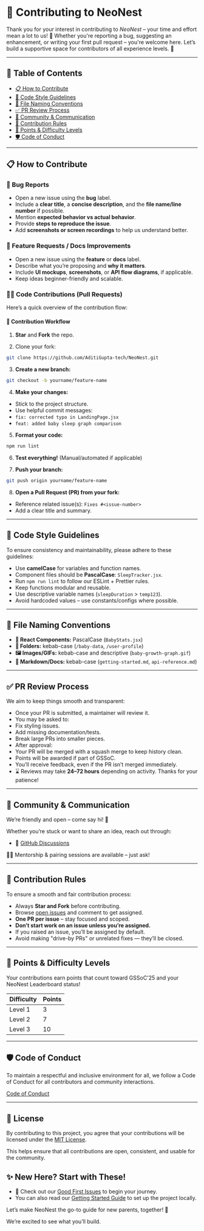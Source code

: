 # 🤝 Contributing to NeoNest

Thank you for your interest in contributing to *NeoNest* – your time and effort mean a lot to us! 💜 Whether you're reporting a bug, suggesting an enhancement, or writing your first pull request – you're welcome here. Let’s build a supportive space for contributors of all experience levels. 🚀

---

## 📌 Table of Contents

- [📋 How to Contribute](#-how-to-contribute)
- [🧠 Code Style Guidelines](#-code-style-guidelines)
- [📁 File Naming Conventions](#-file-naming-conventions)
- [✅ PR Review Process](#-pr-review-process)
- [💬 Community & Communication](#-community--communication)
- [📝 Contribution Rules](#-contribution-rules)
- [🎯 Points & Difficulty Levels](#-points--difficulty-levels)
- [🛡 Code of Conduct](#-code-of-conduct)

---

## 📋 How to Contribute

### 🐞 Bug Reports

- Open a new issue using the **bug** label.
- Include a **clear title**, a **concise description**, and the **file name/line number** if possible.
- Mention **expected behavior vs actual behavior**.
- Provide **steps to reproduce the issue**.
- Add **screenshots or screen recordings** to help us understand better.

### 🌟 Feature Requests / Docs Improvements

- Open a new issue using the **feature** or **docs** label.
- Describe what you’re proposing and **why it matters**.
- Include **UI mockups**, **screenshots**, or **API flow diagrams**, if applicable.
- Keep ideas beginner-friendly and scalable.

### 🧑‍💻 Code Contributions (Pull Requests)

Here’s a quick overview of the contribution flow:

#### 🔁 Contribution Workflow

1. **Star** and **Fork** the repo.

2. Clone your fork:
 ```bash
 git clone https://github.com/AditiGupta-tech/NeoNest.git
 ```

3. **Create a new branch:**
 ```bash
 git checkout -b yourname/feature-name
 ```

4. **Make your changes:**
 * Stick to the project structure.
 * Use helpful commit messages:
 * `fix: corrected typo in LandingPage.jsx`
 * `feat: added baby sleep graph comparison`

5. **Format your code:**
 ```bash
 npm run lint
 ```

6. **Test everything!** (Manual/automated if applicable)

7. **Push your branch:**
 ```bash
 git push origin yourname/feature-name
 ```

8. **Open a Pull Request (PR) from your fork:**
 * Reference related issue(s): `Fixes #<issue-number>`
 * Add a clear title and summary.

---

## 🧠 Code Style Guidelines

To ensure consistency and maintainability, please adhere to these guidelines:

* Use **camelCase** for variables and function names.
* Component files should be **PascalCase**: `SleepTracker.jsx`.
* Run `npm run lint` to follow our ESLint + Prettier rules.
* Keep functions modular and reusable.
* Use descriptive variable names (`sleepDuration` > `temp123`).
* Avoid hardcoded values – use constants/configs where possible.

---

## 📁 File Naming Conventions

* **🧩 React Components:** PascalCase (`BabyStats.jsx`)
* **📂 Folders:** kebab-case (`/baby-data`, `/user-profile`)
* **🖼 Images/GIFs:** kebab-case and descriptive (`baby-growth-graph.gif`)
* **📄 Markdown/Docs:** kebab-case (`getting-started.md`, `api-reference.md`)

---

## ✅ PR Review Process

We aim to keep things smooth and transparent:

* Once your PR is submitted, a maintainer will review it.
* You may be asked to:
 * Fix styling issues.
 * Add missing documentation/tests.
 * Break large PRs into smaller pieces.
* After approval:
 * Your PR will be merged with a squash merge to keep history clean.
 * Points will be awarded if part of GSSoC.
 * You’ll receive feedback, even if the PR isn’t merged immediately.
* ⌛ Reviews may take **24–72 hours** depending on activity. Thanks for your patience!

---

## 💬 Community & Communication

We’re friendly and open – come say hi! 👋

Whether you’re stuck or want to share an idea, reach out through:

* 💬 [GitHub Discussions](https://github.com/AditiGupta-tech/neonest/discussions)

🧑‍🏫 Mentorship & pairing sessions are available – just ask!

---

## 📝 Contribution Rules

To ensure a smooth and fair contribution process:

* Always **Star and Fork** before contributing.
* Browse [open issues](https://github.com/AditiGupta-tech/neonest/issues) and comment to get assigned.
* **One PR per issue** – stay focused and scoped.
* **Don’t start work on an issue unless you’re assigned.**
* If you raised an issue, you’ll be assigned by default.
* Avoid making "drive-by PRs" or unrelated fixes — they’ll be closed.

---

## 🎯 Points & Difficulty Levels

Your contributions earn points that count toward GSSoC'25 and your NeoNest Leaderboard status!

| Difficulty | Points |
| :--------- | :----- |
| Level 1 | 3 |
| Level 2 | 7 |
| Level 3 | 10 |

---

## 🛡 Code of Conduct

To maintain a respectful and inclusive environment for all, we follow a Code of Conduct for all contributors and community interactions.

[Code of Conduct](CODE_OF_CONDUCT.md)


---

## 📜 License

By contributing to this project, you agree that your contributions will be licensed under the [MIT License](https://github.com/AditiGupta-tech/neonest/blob/main/LICENSE).

This helps ensure that all contributions are open, consistent, and usable for the community.

## ✨ New Here? Start with These!

* 🐣 Check out our [Good First Issues](https://github.com/AditiGupta-tech/neonest/issues?q=is%3Aopen%20is%3Aissue%20label%3A%22good%20first%20issue%22) to begin your journey.
* You can also read our [Getting Started Guide](https://github.com/AditiGupta-tech/neonest/blob/main/README.md) to set up the project locally.

Let’s make NeoNest the go-to guide for new parents, together! 🌱

We’re excited to see what you’ll build.
